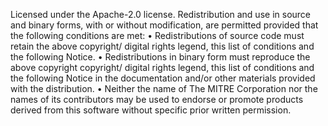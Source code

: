 Licensed under the Apache-2.0 license.
Redistribution and use in source and binary forms, with or without modification, are permitted provided that the following conditions are met:
• Redistributions of source code must retain the above copyright/ digital rights legend, this list of conditions and the following Notice.
• Redistributions in binary form must reproduce the above copyright copyright/ digital rights legend, this list of conditions and the following Notice in the documentation and/or other materials provided with the distribution.
• Neither the name of The MITRE Corporation nor the names of its contributors may be used to endorse or promote products derived from this software without specific prior written permission.
